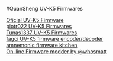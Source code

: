 #QuanSheng UV-K5 Firmwares

[Oficial UV-K5 Firmware](http://en.qsfj.com/products/3002)<br>
[piotr022 UV-K5 Firmwares](https://github.com/piotr022/UV_K5_playground/releases)<br>
[Tunas1337 UV-K5 Firmwares](https://github.com/Tunas1337/UV-K5-Modded-Firmwares)<br>
[fagci UV-K5 firmware encoder/decoder](https://github.com/fagci/qs-uvk5-firmware-modder)<br>
[amnemonic firmware kitchen](https://github.com/amnemonic/Quansheng_UV-K5_Firmware/tree/main)<br>
[On-line Firmware modder by @whosmatt](https://whosmatt.github.io/uvmod/)

